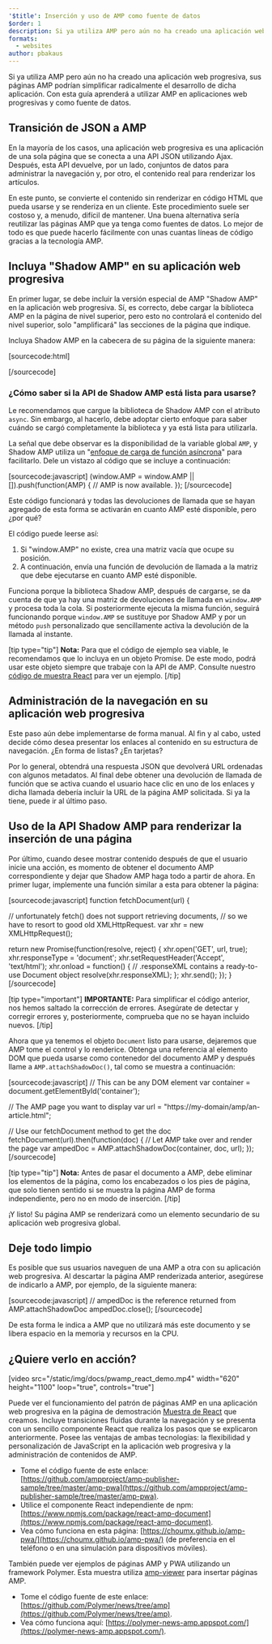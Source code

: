```yaml
---
'$title': Inserción y uso de AMP como fuente de datos
$order: 1
description: Si ya utiliza AMP pero aún no ha creado una aplicación web progresiva, sus páginas AMP podrían simplificar radicalmente el desarrollo de dicha aplicación.
formats:
  - websites
author: pbakaus
---
```


Si ya utiliza AMP pero aún no ha creado una aplicación web progresiva, sus páginas AMP podrían simplificar radicalmente el desarrollo de dicha aplicación. Con esta guía aprenderá a utilizar AMP en aplicaciones web progresivas y como fuente de datos.

## Transición de JSON a AMP

En la mayoría de los casos, una aplicación web progresiva es una aplicación de una sola página que se conecta a una API JSON utilizando Ajax. Después, esta API devuelve, por un lado, conjuntos de datos para administrar la navegación y, por otro, el contenido real para renderizar los artículos.

En este punto, se convierte el contenido sin renderizar en código HTML que pueda usarse y se renderiza en un cliente. Este procedimiento suele ser costoso y, a menudo, difícil de mantener. Una buena alternativa sería reutilizar las páginas AMP que ya tenga como fuentes de datos. Lo mejor de todo es que puede hacerlo fácilmente con unas cuantas líneas de código gracias a la tecnología AMP.

## Incluya "Shadow AMP" en su aplicación web progresiva

En primer lugar, se debe incluir la versión especial de AMP "Shadow AMP" en la aplicación web progresiva. Sí, es correcto, debe cargar la biblioteca AMP en la página de nivel superior, pero esto no controlará el contenido del nivel superior, solo "amplificará" las secciones de la página que indique.

Incluya Shadow AMP en la cabecera de su página de la siguiente manera:

[sourcecode:html]

<!-- Asynchronously load the AMP-with-Shadow-DOM runtime library. -->
<script async src="https://ampjs.org/shadow-v0.js"></script>

[/sourcecode]

### ¿Cómo saber si la API de Shadow AMP está lista para usarse?

Le recomendamos que cargue la biblioteca de Shadow AMP con el atributo `async`. Sin embargo, al hacerlo, debe adoptar cierto enfoque para saber cuándo se cargó completamente la biblioteca y ya está lista para utilizarla.

La señal que debe observar es la disponibilidad de la variable global `AMP`, y Shadow AMP utiliza un "[enfoque de carga de función asíncrona](http://mrcoles.com/blog/google-analytics-asynchronous-tracking-how-it-work/)" para facilitarlo. Dele un vistazo al código que se incluye a continuación:

[sourcecode:javascript]
(window.AMP = window.AMP || []).push(function(AMP) {
// AMP is now available.
});
[/sourcecode]

Este código funcionará y todas las devoluciones de llamada que se hayan agregado de esta forma se activarán en cuanto AMP esté disponible, pero ¿por qué?

El código puede leerse así:

1. Si "window.AMP" no existe, crea una matriz vacía que ocupe su posición.
2. A continuación, envía una función de devolución de llamada a la matriz que debe ejecutarse en cuanto AMP esté disponible.

Funciona porque la biblioteca Shadow AMP, después de cargarse, se da cuenta de que ya hay una matriz de devoluciones de llamada en `window.AMP` y procesa toda la cola. Si posteriormente ejecuta la misma función, seguirá funcionando porque `window.AMP` se sustituye por Shadow AMP y por un método `push` personalizado que sencillamente activa la devolución de la llamada al instante.

[tip type="tip"] <strong>Nota:</strong> Para que el código de ejemplo sea viable, le recomendamos que lo incluya en un objeto Promise. De este modo, podrá usar este objeto siempre que trabaje con la API de AMP. Consulte nuestro [código de muestra React](https://github.com/ampproject/amp-publisher-sample/blob/master/amp-pwa/src/components/amp-document/amp-document.js#L20) para ver un ejemplo. [/tip]

## Administración de la navegación en su aplicación web progresiva

Este paso aún debe implementarse de forma manual. Al fin y al cabo, usted decide cómo desea presentar los enlaces al contenido en su estructura de navegación. ¿En forma de listas? ¿En tarjetas?

Por lo general, obtendrá una respuesta JSON que devolverá URL ordenadas con algunos metadatos. Al final debe obtener una devolución de llamada de función que se activa cuando el usuario hace clic en uno de los enlaces y dicha llamada debería incluir la URL de la página AMP solicitada. Si ya la tiene, puede ir al último paso.

## Uso de la API Shadow AMP para renderizar la inserción de una página

Por último, cuando desee mostrar contenido después de que el usuario inicie una acción, es momento de obtener el documento AMP correspondiente y dejar que Shadow AMP haga todo a partir de ahora. En primer lugar, implemente una función similar a esta para obtener la página:

[sourcecode:javascript]
function fetchDocument(url) {

// unfortunately fetch() does not support retrieving documents,
// so we have to resort to good old XMLHttpRequest.
var xhr = new XMLHttpRequest();

return new Promise(function(resolve, reject) {
xhr.open('GET', url, true);
xhr.responseType = 'document';
xhr.setRequestHeader('Accept', 'text/html');
xhr.onload = function() {
// .responseXML contains a ready-to-use Document object
resolve(xhr.responseXML);
};
xhr.send();
});
}
[/sourcecode]

[tip type="important"] <strong>IMPORTANTE:</strong> Para simplificar el código anterior, nos hemos saltado la corrección de errores. Asegúrate de detectar y corregir errores y, posteriormente, comprueba que no se hayan incluido nuevos. [/tip]

Ahora que ya tenemos el objeto `Document` listo para usarse, dejaremos que AMP tome el control y lo renderice. Obtenga una referencia al elemento DOM que pueda usarse como contenedor del documento AMP y después llame a `AMP.attachShadowDoc()`, tal como se muestra a continuación:

[sourcecode:javascript]
// This can be any DOM element
var container = document.getElementById('container');

// The AMP page you want to display
var url = "https://my-domain/amp/an-article.html";

// Use our fetchDocument method to get the doc
fetchDocument(url).then(function(doc) {
// Let AMP take over and render the page
var ampedDoc = AMP.attachShadowDoc(container, doc, url);
});
[/sourcecode]

[tip type="tip"] <strong>Nota:</strong> Antes de pasar el documento a AMP, debe eliminar los elementos de la página, como los encabezados o los pies de página, que solo tienen sentido si se muestra la página AMP de forma independiente, pero no en modo de inserción. [/tip]

¡Y listo! Su página AMP se renderizará como un elemento secundario de su aplicación web progresiva global.

## Deje todo limpio

Es posible que sus usuarios naveguen de una AMP a otra con su aplicación web progresiva. Al descartar la página AMP renderizada anterior, asegúrese de indicarlo a AMP, por ejemplo, de la siguiente manera:

[sourcecode:javascript]
// ampedDoc is the reference returned from AMP.attachShadowDoc
ampedDoc.close();
[/sourcecode]

De esta forma le indica a AMP que no utilizará más este documento y se libera espacio en la memoria y recursos en la CPU.

## ¿Quiere verlo en acción?

[video src="/static/img/docs/pwamp_react_demo.mp4" width="620" height="1100" loop="true", controls="true"]

Puede ver el funcionamiento del patrón de páginas AMP en una aplicación web progresiva en la página de demostración [Muestra de React](https://github.com/ampproject/amp-publisher-sample/tree/master/amp-pwa) que creamos. Incluye transiciones fluidas durante la navegación y se presenta con un sencillo componente React que realiza los pasos que se explicaron anteriormente. Posee las ventajas de ambas tecnologías: la flexibilidad y personalización de JavaScript en la aplicación web progresiva y la administración de contenidos de AMP.

- Tome el código fuente de este enlace: [https://github.com/ampproject/amp-publisher-sample/tree/master/amp-pwa](https://github.com/ampproject/amp-publisher-sample/tree/master/amp-pwa).
- Utilice el componente React independiente de npm: [https://www.npmjs.com/package/react-amp-document](https://www.npmjs.com/package/react-amp-document).
- Vea cómo funciona en esta página: [https://choumx.github.io/amp-pwa/](https://choumx.github.io/amp-pwa/) (de preferencia en el teléfono o en una simulación para dispositivos móviles).

También puede ver ejemplos de páginas AMP y PWA utilizando un framework Polymer. Esta muestra utiliza [amp-viewer](https://github.com/PolymerLabs/amp-viewer/) para insertar páginas AMP.

- Tome el código fuente de este enlace: [https://github.com/Polymer/news/tree/amp](https://github.com/Polymer/news/tree/amp).
- Vea cómo funciona aquí: [https://polymer-news-amp.appspot.com/](https://polymer-news-amp.appspot.com/).
